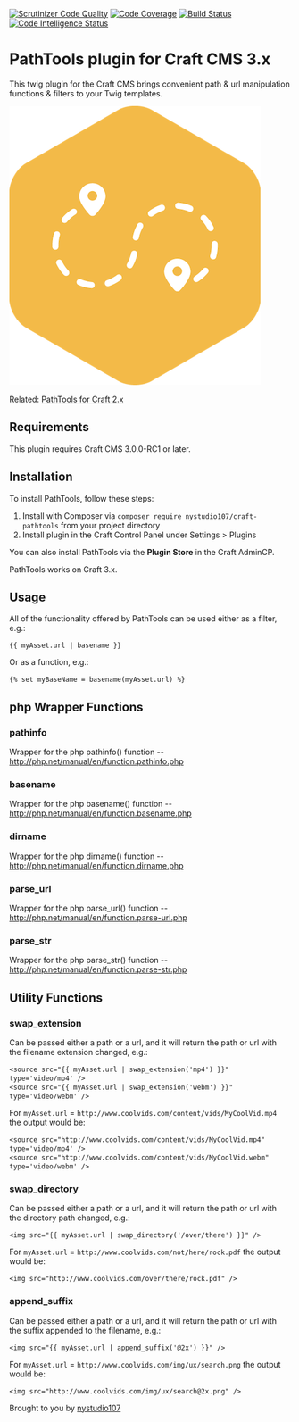 [![Scrutinizer Code Quality](https://scrutinizer-ci.com/g/nystudio107/craft-pathtools/badges/quality-score.png?b=v1)](https://scrutinizer-ci.com/g/nystudio107/craft-pathtools/?branch=v1) [![Code Coverage](https://scrutinizer-ci.com/g/nystudio107/craft-pathtools/badges/coverage.png?b=v1)](https://scrutinizer-ci.com/g/nystudio107/craft-pathtools/?branch=v1) [![Build Status](https://scrutinizer-ci.com/g/nystudio107/craft-pathtools/badges/build.png?b=v1)](https://scrutinizer-ci.com/g/nystudio107/craft-pathtools/build-status/v1) [![Code Intelligence Status](https://scrutinizer-ci.com/g/nystudio107/craft-pathtools/badges/code-intelligence.svg?b=v1)](https://scrutinizer-ci.com/code-intelligence)

# PathTools plugin for Craft CMS 3.x

This twig plugin for the Craft CMS brings convenient path & url manipulation functions & filters to your Twig templates.

![Screenshot](resources/img/plugin-logo.png)

Related: [PathTools for Craft 2.x](https://github.com/nystudio107/pathtools)

## Requirements

This plugin requires Craft CMS 3.0.0-RC1 or later.

## Installation

To install PathTools, follow these steps:

1. Install with Composer via `composer require nystudio107/craft-pathtools` from your project directory
2. Install plugin in the Craft Control Panel under Settings > Plugins

You can also install PathTools via the **Plugin Store** in the Craft AdminCP.

PathTools works on Craft 3.x.

## Usage

All of the functionality offered by PathTools can be used either as a filter, e.g.:

```
{{ myAsset.url | basename }}
```

Or as a function, e.g.:

```
{% set myBaseName = basename(myAsset.url) %}
```
## php Wrapper Functions
### pathinfo
Wrapper for the php pathinfo() function -- <http://php.net/manual/en/function.pathinfo.php>
### basename
Wrapper for the php basename() function -- <http://php.net/manual/en/function.basename.php>
### dirname
Wrapper for the php dirname() function -- <http://php.net/manual/en/function.dirname.php>
### parse_url
Wrapper for the php parse_url() function -- <http://php.net/manual/en/function.parse-url.php>
### parse_str
Wrapper for the php parse_str() function -- <http://php.net/manual/en/function.parse-str.php>
## Utility Functions
### swap_extension
Can be passed either a path or a url, and it will return the path or url with the filename extension changed, e.g.:

```
<source src="{{ myAsset.url | swap_extension('mp4') }}" type='video/mp4' />
<source src="{{ myAsset.url | swap_extension('webm') }}" type='video/webm' />

```
For ``myAsset.url`` = ``http://www.coolvids.com/content/vids/MyCoolVid.mp4`` the output would be:

```
<source src="http://www.coolvids.com/content/vids/MyCoolVid.mp4" type='video/mp4' />
<source src="http://www.coolvids.com/content/vids/MyCoolVid.webm" type='video/webm' />

```

### swap_directory
Can be passed either a path or a url, and it will return the path or url with the directory path changed, e.g.:

```
<img src="{{ myAsset.url | swap_directory('/over/there') }}" />

```
For ``myAsset.url`` = ``http://www.coolvids.com/not/here/rock.pdf`` the output would be:

```
<img src="http://www.coolvids.com/over/there/rock.pdf" />

```
### append_suffix
Can be passed either a path or a url, and it will return the path or url with the suffix appended to the filename, e.g.:

```
<img src="{{ myAsset.url | append_suffix('@2x') }}" />

```
For ``myAsset.url`` = ``http://www.coolvids.com/img/ux/search.png`` the output would be:

```
<img src="http://www.coolvids.com/img/ux/search@2x.png" />

```

Brought to you by [nystudio107](https://nystudio107.com)

